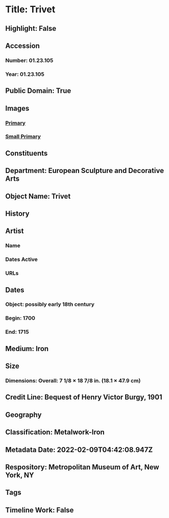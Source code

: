 # Title: Trivet
## Highlight: False
## Accession
### Number: 01.23.105
### Year: 01.23.105
## Public Domain: True
## Images
### [Primary](https://images.metmuseum.org/CRDImages/es/original/49835.jpg)
### [Small Primary](https://images.metmuseum.org/CRDImages/es/web-large/49835.jpg)
## Constituents
## Department: European Sculpture and Decorative Arts
## Object Name: Trivet
## History
## Artist
### Name
### Dates Active
### URLs
## Dates
### Object: possibly early 18th century
### Begin: 1700
### End: 1715
## Medium: Iron
## Size
### Dimensions: Overall: 7 1/8 × 18 7/8 in. (18.1 × 47.9 cm)
## Credit Line: Bequest of Henry Victor Burgy, 1901
## Geography
## Classification: Metalwork-Iron
## Metadata Date: 2022-02-09T04:42:08.947Z
## Respository: Metropolitan Museum of Art, New York, NY
## Tags
## Timeline Work: False